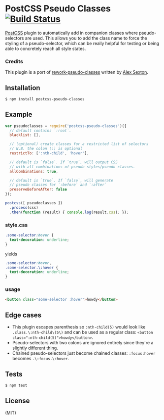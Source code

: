 # PostCSS Pseudo Classes [![Build Status][ci-img]][ci]

[PostCSS] plugin to automatically add in companion classes
where pseudo-selectors are used.
This allows you to add the class name to force the styling of a pseudo-selector,
which can be really helpful for testing or being able
to concretely reach all style states.

[PostCSS]: https://github.com/postcss/postcss
[ci-img]:  https://travis-ci.org/giuseppeg/postcss-pseudo-classes.svg
[ci]:      https://travis-ci.org/giuseppeg/postcss-pseudo-classes

### Credits

This plugin is a port of [rework-pseudo-classes](https://github.com/SlexAxton/rework-pseudo-classes) written by [Alex Sexton](https://twitter.com/SlexAxton).

## Installation

```bash
$ npm install postcss-pseudo-classes
```

## Example

```js
var pseudoclasses = require('postcss-pseudo-classes')({
  // default contains `:root`.
  blacklist: [],

  // (optional) create classes for a restricted list of selectors
  // N.B. the colon (:) is optional
  restrictTo: [':nth-child', 'hover'],

  // default is `false`. If `true`, will output CSS
  // with all combinations of pseudo styles/pseudo classes.
  allCombinations: true,

  // default is `true`. If `false`, will generate
  // pseudo classes for `:before` and `:after`
  preserveBeforeAfter: false
});

postcss([ pseudoclasses ])
  .process(css)
  .then(function (result) { console.log(result.css); });
```

### style.css

```css
.some-selector:hover {
  text-decoration: underline;
}
```

yields

```css
.some-selector:hover,
.some-selector.\:hover {
  text-decoration: underline;
}
```

### usage

```html
<button class="some-selector :hover">howdy</button>
```

## Edge cases

* This plugin escapes parenthesis so `:nth-child(5)` would look like `.class.\:nth-child\(5\)` and can be used as a regular class: `<button class=":nth-child(5)">howdy</button>`.
* Pseudo-selectors with two colons are ignored entirely since they're a slightly different thing.
* Chained pseudo-selectors just become chained classes: `:focus:hover` becomes `.\:focus.\:hover`.

## Tests

```bash
$ npm test
```

## License

(MIT)
